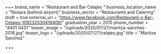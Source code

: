 +++
brand_name = "Restaurant and Bar Celajes "
business_location_name = "Nosara (behind airport)"
business_sector = "Restaurants and Catering"
draft = true
external_url = "https://www.facebook.com/Restaurant-y-Bar-Celajes-109232030419409/"
graduation_year = 2015
phone_number = "4401 0431"
teaser_image = "/uploads/2020/07/27/maritza-sanchez-2016.jpg"
teaser_logo = "/uploads/2020/07/27/celajes.jpg"
title = "Maritza Sanchez"

+++
